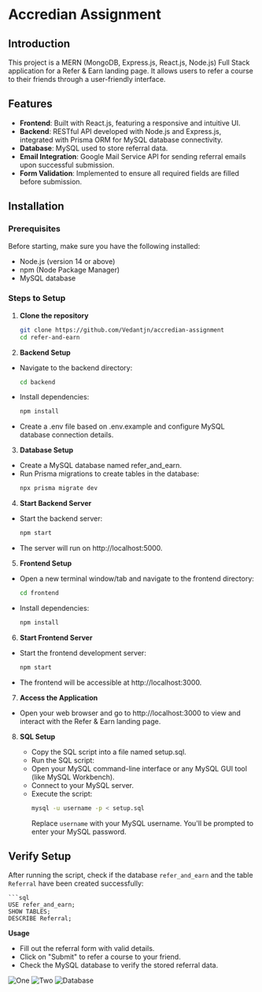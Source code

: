 # Accredian Assignment

## Introduction
This project is a MERN (MongoDB, Express.js, React.js, Node.js) Full Stack application for a Refer & Earn landing page. It allows users to refer a course to their friends through a user-friendly interface.

## Features
- **Frontend**: Built with React.js, featuring a responsive and intuitive UI.
- **Backend**: RESTful API developed with Node.js and Express.js, integrated with Prisma ORM for MySQL database connectivity.
- **Database**: MySQL used to store referral data.
- **Email Integration**: Google Mail Service API for sending referral emails upon successful submission.
- **Form Validation**: Implemented to ensure all required fields are filled before submission.

## Installation

### Prerequisites
Before starting, make sure you have the following installed:
- Node.js (version 14 or above)
- npm (Node Package Manager)
- MySQL database

### Steps to Setup

1. **Clone the repository**
   ```bash
   git clone https://github.com/Vedantjn/accredian-assignment
   cd refer-and-earn

2. **Backend Setup**

- Navigate to the backend directory:
    ```bash
    cd backend
- Install dependencies:
    ```bash
    npm install
- Create a .env file based on .env.example and configure MySQL database connection details.

3. **Database Setup**

- Create a MySQL database named refer_and_earn.
- Run Prisma migrations to create tables in the database:
    ```bash
    npx prisma migrate dev

4. **Start Backend Server**

- Start the backend server:
    ```bash
    npm start
- The server will run on http://localhost:5000.

5. **Frontend Setup**

- Open a new terminal window/tab and navigate to the frontend directory:
    ```bash
    cd frontend
- Install dependencies:
    ```bash
    npm install

6. **Start Frontend Server**

- Start the frontend development server:
    ```bash
    npm start
- The frontend will be accessible at http://localhost:3000.

7. **Access the Application**

- Open your web browser and go to http://localhost:3000 to view and interact with the Refer & Earn landing page.

8. **SQL Setup**

   - Copy the SQL script into a file named setup.sql.
   - Run the SQL script:
   - Open your MySQL command-line interface or any MySQL GUI tool (like MySQL Workbench).
   - Connect to your MySQL server.
   - Execute the script:
     ```bash
     mysql -u username -p < setup.sql
     ```
     Replace `username` with your MySQL username. You'll be prompted to enter your MySQL password.

## Verify Setup

After running the script, check if the database `refer_and_earn` and the table `Referral` have been created successfully:

    ```sql
    USE refer_and_earn;
    SHOW TABLES;
    DESCRIBE Referral;

**Usage**

- Fill out the referral form with valid details.
- Click on "Submit" to refer a course to your friend.
- Check the MySQL database to verify the stored referral data.

![One](./backend/one.png)
![Two](./backend/two.png)
![Database](./backend/sql.png)
